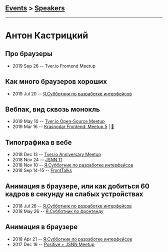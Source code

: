 ## [Events](../README.md) > [Speakers](../speakers.md)
---

# Антон Кастрицкий

## Про браузеры
- 2019 Sep 26 -- Tver.io Frontend Meetup    
## Как много браузеров хороших
- 2019 Jul 20 -- [Я.Субботник по разработке интерфейсов](https://events.yandex.ru/lib/talks/7519/)    
## Вебпак, вид сквозь монокль
- 2019 May 10 -- [Tver.io Open-Source Meetup](https://youtu.be/qcj2bX4sB9E?list=PLiOxDlmyqigwsET23hypu15X7vTgxt00L)    
- 2019 Mar 16 -- [Krasnodar Frontend: Meetup 5](https://www.youtube.com/watch?v=6Q3DmKH-ehY)  | [:notebook:](https://yadi.sk/i/S2BUWNht_6zPPA)  
## Типографика в вебе
- 2018 Dec 13 -- [Tver.io Anniversary Meetup](https://www.youtube.com/watch?v=qlAV7OrdJtc)    
- 2018 Nov 24 -- [JSNN 11](https://www.youtube.com/watch?v=bOAWcPg-Miw)    
- 2018 Nov 10 -- [Я.Субботник по разработке интерфейсов](https://events.yandex.ru/lib/talks/6682/)    
- 2018 Sep 14-15 -- [FrontTalks](https://events.yandex.ru/lib/talks/6359/)    
## Анимация в браузере, или как добиться 60 кадров в секунду на слабых устройствах
- 2018 Jul 28 -- [Я.Субботник по разработке интерфейсов](https://events.yandex.ru/lib/talks/5925/)    
- 2018 May 26 -- [Я.Субботник по фронтенду](https://events.yandex.ru/lib/talks/5952/)    
## Анимация в браузере
- 2018 Apr 21 -- [Я.Субботник по разработке интерфейсов](https://events.yandex.ru/lib/talks/5738/)    
- 2017 Dec 16 -- [Positive + JSNN Meetup](https://www.youtube.com/watch?v=w0FiCUP9tD8)    
